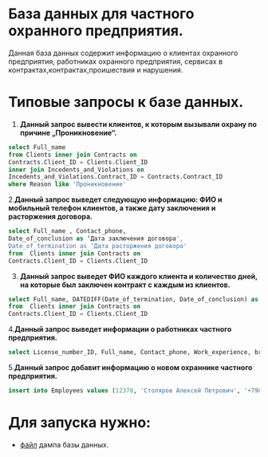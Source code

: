 # База данных для частного охранного предприятия.
Данная база данных содержит информацию о клиентах охранного предприятия, работниках охранного предприятия, сервисах в контрактах,контрактах,проишествия и нарушения.

# Типовые запросы к базе данных.
1. **Данный запрос вывести клиентов, к которым вызывали охрану по причине „Проникновение“.**

```sql
select Full_name
from Clients inner join Contracts on
Contracts.Client_ID = Clients.Client_ID
inner join Incedents_and_Violations on
Incedents_and_Violations.Contract_ID = Contracts.Contract_ID
where Reason like 'Проникновение'
```

2.**Данный запрос выведет следующую информацию: ФИО и мобильный телефон клиентов, а также дату заключения и расторжения договора.**

```sql
select Full_name , Contact_phone,
Date_of_conclusion as ‘Дата заключения договора',
Date_of_termination as ‘Дата расторжения договора'
from  Clients inner join Contracts on
Contracts.Client_ID = Clients.Client_ID
```

3. **Данный запрос выведет ФИО каждого клиента и количество дней, на которые был заключен контракт с каждым из клиентов.**

```sql
select Full_name, DATEDIFF(Date_of_termination, Date_of_conclusion) as [Количество месяцев в контракте]
from  Clients inner join Contracts on
Contracts.Client_ID = Clients.Client_ID
```
4.**Данный запрос выведет информации о работниках частного предприятия.**

```sql
select License_number_ID, Full_name, Contact_phone, Work_experience, brigade_name  from Employees
```

5.**Данный запрос добавит информацию о новом охраннике частного предприятия.** 

```sql 
insert into Employees values (12378, 'Столяров Алексей Петрович', '+79875463532', '20 лет', 'Вторая')
```

# Для запуска нужно:
+ [файл](https://github.com/Sizertt/course_work_chop_db/blob/main/dump_chop_db.sql) дампа базы данных.
